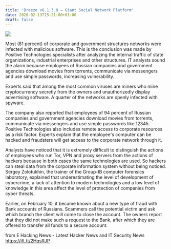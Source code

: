```yaml
---
title: 'Breeze v8.1.3.0 – Giant Social Network Platform'
date: 2020-02-13T15:21:00+01:00
draft: false
---
```


[![](https://1.bp.blogspot.com/-okjSGGKvTJc/XkVXppSJZLI/AAAAAAAABk4/Idovn4w_rqwRWB4m13gOLqYEFrFL75ZygCLcBGAsYHQ/s640/startup-cybersecurity.jpg)](https://1.bp.blogspot.com/-okjSGGKvTJc/XkVXppSJZLI/AAAAAAAABk4/Idovn4w_rqwRWB4m13gOLqYEFrFL75ZygCLcBGAsYHQ/s1600/startup-cybersecurity.jpg)

  
Most (81 percent) of corporate and government structures networks were infected with malicious software. This is the conclusion was made by Positive Technologies specialists after analyzing the internal traffic of state organizations, industrial enterprises and other structures. IT analysts sound the alarm because employees of Russian companies and government agencies download movies from torrents, communicate via messengers and use simple passwords, increasing vulnerability.  
  
Experts said that among the most common viruses are miners who mine cryptocurrency secretly from the owners and unauthorizedly display advertising software. A quarter of the networks are openly infected with spyware.  
  
The company also reported that employees of 94 percent of Russian companies and government agencies download movies from torrents, communicate via messengers and use simple passwords like 12345. Positive Technologies also includes remote access to corporate resources as a risk factor. Experts explain that the employee's computer can be hacked and fraudsters will get access to the corporate network through it.  
  
Analysts have noticed that it is extremely difficult to distinguish the actions of employees who run Tor, VPN and proxy servers from the actions of hackers because in both cases the same technologies are used. So hackers can steal data from the corporate information system without being noticed.  
Sergey Zolotukhin, the trainer of the Group-IB computer forensics laboratory, explained that underestimating the level of development of cybercrime, a lack of attention to modern technologies and a low level of knowledge in this area affect the level of protection of companies from cyber threats.  
  
Earlier, on February 10, it became known about a new type of fraud with Bank accounts of Russians. Scammers call the potential victim and ask which branch the client will come to close the account. The owners report that they did not make such a request to the Bank, after which they are offered to transfer all funds to a secure account.

  
  
from E Hacking News - Latest Hacker News and IT Security News https://ift.tt/2HqsRJP